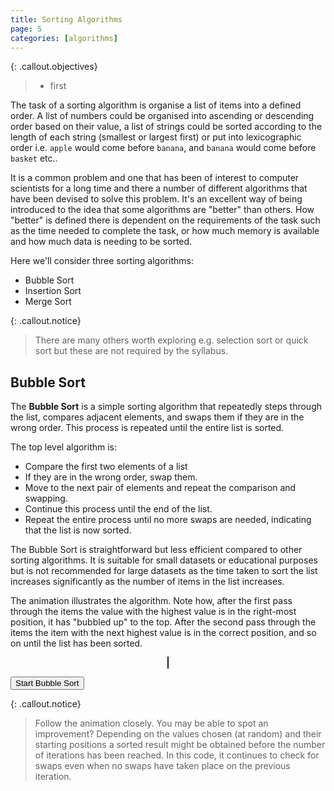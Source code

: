 ```yaml
---
title: Sorting Algorithms
page: 5
categories: [algorithms]
---
```


{: .callout.objectives}
>- first

The task of a sorting algorithm is organise a list of items into a defined order.  A list of numbers could be organised into ascending or descending order based on their value, a list of strings could be sorted according to the length of each string (smallest or largest first) or put into lexicographic order i.e. `apple` would come before `banana`, and `banana` would come before `basket` etc..

It is a common problem and one that has been of interest to computer scientists for a long time and there a number of different algorithms that have been devised to solve this problem.  It's an excellent way of being introduced to the idea that some algorithms are "better" than others.  How "better" is defined there is dependent on the requirements of the task such as the time needed to complete the task, or how much memory is available and how much data is needing to be sorted.

Here we'll consider three sorting algorithms:

- Bubble Sort
- Insertion Sort
- Merge Sort

{: .callout.notice}
> There are many others worth exploring e.g. selection sort or quick sort but these are not required by the syllabus.


## Bubble Sort

The **Bubble Sort** is a simple sorting algorithm that repeatedly steps through the list, compares adjacent elements, and swaps them if they are in the wrong order. This process is repeated until the entire list is sorted.

The top level algorithm is:

- Compare the first two elements of a list
- If they are in the wrong order, swap them.
- Move to the next pair of elements and repeat the comparison and swapping.
- Continue this process until the end of the list.
- Repeat the entire process until no more swaps are needed, indicating that the list is now sorted.

The Bubble Sort is straightforward but less efficient compared to other sorting algorithms. It is suitable for small datasets or educational purposes but is not recommended for large datasets as the time taken to sort the list increases significantly as the number of items in the list increases.

The animation illustrates the algorithm.  Note how, after the first pass through the items the value with the highest value is in the right-most position, it has "bubbled up" to the top.  After the second pass through the items the item with the next highest value is in the correct position, and so on until the list has been sorted.

<!-- ![Bubble Sort Animation](/assets/img/bubble-sort.gif) -->

<center>
<canvas id="sortCanvas" width="600" height="300" style="border:1px solid;"></canvas>
</center>

<button onclick="startBubbleSort()">Start Bubble Sort</button>

{: .callout.notice}
> Follow the animation closely.  You may be able to spot an improvement?  Depending on the values chosen (at random) and their starting positions a sorted result might be obtained before the number of iterations has been reached.  In this code, it continues to check for swaps even when no swaps have taken place on the previous iteration.

<script src="{{ site.baseurl }}/assets/js/bubble_sort.js"></script>






<!-- Merge Sort: -->

<!-- Overview: Merge Sort is a divide-and-conquer algorithm. It works by dividing the unsorted list into n sublists, each containing one element, and repeatedly merging sublists to produce new sorted sublists until there is only one sublist remaining — the sorted list. -->
<!-- Process: -->
<!-- Divide the unsorted list into n sublists. -->
<!-- Recursively sort each sublist. -->
<!-- Merge the sorted sublists to produce new sorted sublists until there is only one sublist remaining. -->
<!-- Use Case: Merge Sort is efficient for large datasets and is a stable sorting algorithm, meaning that it maintains the relative order of equal elements. -->
<!-- Insertion Sort: -->

<!-- Overview: Insertion Sort is a simple sorting algorithm that builds the final sorted array one element at a time. It is much less efficient on large lists compared to more advanced algorithms such as Merge Sort or QuickSort. -->
<!-- Process: -->
<!-- Start with an initially empty sorted list. -->
<!-- Iterate through the unsorted list, taking one element at a time. -->
<!-- Insert each element into its correct position in the sorted list. -->
<!-- Repeat until the entire unsorted list is processed. -->
<!-- Use Case: Insertion Sort is suitable for small datasets or partially sorted lists. It's an in-place algorithm, meaning it doesn't require additional memory for sorting. -->
<!-- Comparison: -->

<!-- Efficiency: Merge Sort is generally more efficient than Bubble Sort and Insertion Sort, especially for large datasets. -->
<!-- Space Complexity: Bubble Sort and Insertion Sort are in-place algorithms, meaning they don't require additional memory. Merge Sort, on the other hand, needs extra space for merging the sublists.  -->
